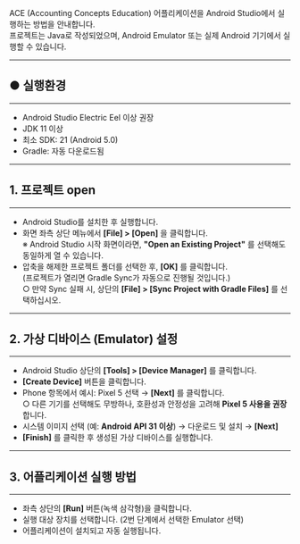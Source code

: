 ACE (Accounting Concepts Education) 어플리케이션을 Android Studio에서 실행하는 방법을 안내합니다.  
프로젝트는 Java로 작성되었으며, Android Emulator 또는 실제 Android 기기에서 실행할 수 있습니다.

---

## ● 실행환경  
---

- Android Studio Electric Eel 이상 권장  
- JDK 11 이상  
- 최소 SDK: 21 (Android 5.0)  
- Gradle: 자동 다운로드됨  

---

## 1. 프로젝트 open  
---

- Android Studio를 설치한 후 실행합니다.  
- 화면 좌측 상단 메뉴에서 **[File] > [Open]** 을 클릭합니다.  
  ※ Android Studio 시작 화면이라면, **"Open an Existing Project"** 를 선택해도 동일하게 열 수 있습니다.  
- 압축을 해제한 프로젝트 폴더를 선택한 후, **[OK]** 를 클릭합니다.  
  (프로젝트가 열리면 Gradle Sync가 자동으로 진행될 것입니다.)  
  ○ 만약 Sync 실패 시, 상단의 **[File] > [Sync Project with Gradle Files]** 를 선택하십시오.  

---

## 2. 가상 디바이스 (Emulator) 설정  
---

- Android Studio 상단의 **[Tools] > [Device Manager]** 를 클릭합니다.  
- **[Create Device]** 버튼을 클릭합니다.  
- Phone 항목에서 예시: Pixel 5 선택 → **[Next]** 를 클릭합니다.  
  ○ 다른 기기를 선택해도 무방하나, 호환성과 안정성을 고려해 **Pixel 5 사용을 권장**합니다.  
- 시스템 이미지 선택 (예: **Android API 31 이상**) → 다운로드 및 설치 → **[Next]**  
- **[Finish]** 를 클릭한 후 생성된 가상 디바이스를 실행합니다.  

---

## 3. 어플리케이션 실행 방법  
---

- 좌측 상단의 **[Run]** 버튼(녹색 삼각형)을 클릭합니다.  
- 실행 대상 장치를 선택합니다. (2번 단계에서 선택한 Emulator 선택)  
- 어플리케이션이 설치되고 자동 실행됩니다.  
